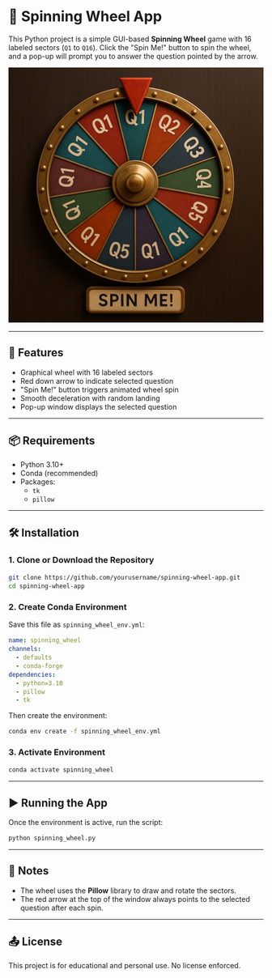# 🎡 Spinning Wheel App

This Python project is a simple GUI-based **Spinning Wheel** game with 16 labeled sectors (`Q1` to `Q16`). Click the "Spin Me!" button to spin the wheel, and a pop-up will prompt you to answer the question pointed by the arrow.

![Spinning Wheel Preview](thumbnail.png)

---

## 🧰 Features

- Graphical wheel with 16 labeled sectors
- Red down arrow to indicate selected question
- "Spin Me!" button triggers animated wheel spin
- Smooth deceleration with random landing
- Pop-up window displays the selected question

---

## 📦 Requirements

- Python 3.10+
- Conda (recommended)
- Packages:
  - `tk`
  - `pillow`

---

## 🛠 Installation

### 1. Clone or Download the Repository
```bash
git clone https://github.com/yourusername/spinning-wheel-app.git
cd spinning-wheel-app
```

### 2. Create Conda Environment
Save this file as `spinning_wheel_env.yml`:
```yaml
name: spinning_wheel
channels:
  - defaults
  - conda-forge
dependencies:
  - python=3.10
  - pillow
  - tk
```

Then create the environment:
```bash
conda env create -f spinning_wheel_env.yml
```

### 3. Activate Environment
```bash
conda activate spinning_wheel
```

---

## ▶️ Running the App

Once the environment is active, run the script:
```bash
python spinning_wheel.py
```

---

## 📌 Notes

- The wheel uses the **Pillow** library to draw and rotate the sectors.
- The red arrow at the top of the window always points to the selected question after each spin.

---

## 📤 License

This project is for educational and personal use. No license enforced.
